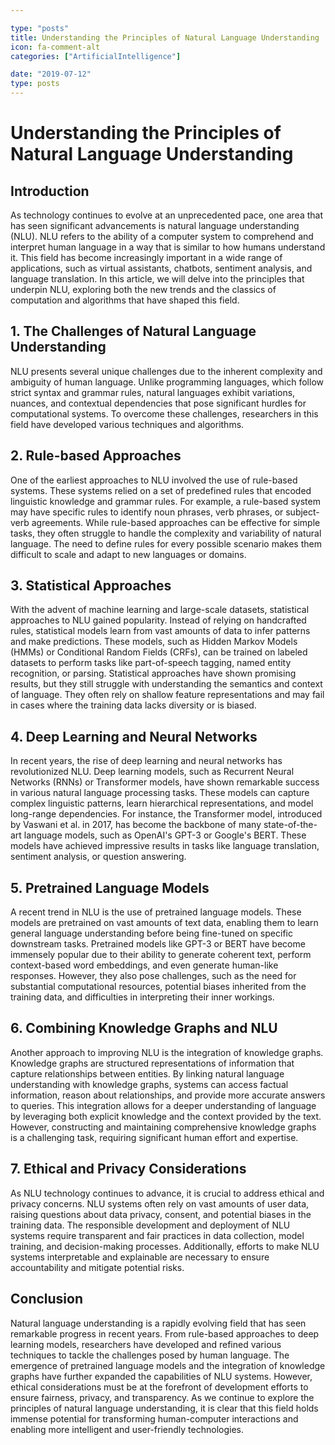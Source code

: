 ```yaml
---

type: "posts"
title: Understanding the Principles of Natural Language Understanding
icon: fa-comment-alt
categories: ["ArtificialIntelligence"]

date: "2019-07-12"
type: posts
---
```





# Understanding the Principles of Natural Language Understanding

## Introduction

As technology continues to evolve at an unprecedented pace, one area that has seen significant advancements is natural language understanding (NLU). NLU refers to the ability of a computer system to comprehend and interpret human language in a way that is similar to how humans understand it. This field has become increasingly important in a wide range of applications, such as virtual assistants, chatbots, sentiment analysis, and language translation. In this article, we will delve into the principles that underpin NLU, exploring both the new trends and the classics of computation and algorithms that have shaped this field.

## 1. The Challenges of Natural Language Understanding

NLU presents several unique challenges due to the inherent complexity and ambiguity of human language. Unlike programming languages, which follow strict syntax and grammar rules, natural languages exhibit variations, nuances, and contextual dependencies that pose significant hurdles for computational systems. To overcome these challenges, researchers in this field have developed various techniques and algorithms.

## 2. Rule-based Approaches

One of the earliest approaches to NLU involved the use of rule-based systems. These systems relied on a set of predefined rules that encoded linguistic knowledge and grammar rules. For example, a rule-based system may have specific rules to identify noun phrases, verb phrases, or subject-verb agreements. While rule-based approaches can be effective for simple tasks, they often struggle to handle the complexity and variability of natural language. The need to define rules for every possible scenario makes them difficult to scale and adapt to new languages or domains.

## 3. Statistical Approaches

With the advent of machine learning and large-scale datasets, statistical approaches to NLU gained popularity. Instead of relying on handcrafted rules, statistical models learn from vast amounts of data to infer patterns and make predictions. These models, such as Hidden Markov Models (HMMs) or Conditional Random Fields (CRFs), can be trained on labeled datasets to perform tasks like part-of-speech tagging, named entity recognition, or parsing. Statistical approaches have shown promising results, but they still struggle with understanding the semantics and context of language. They often rely on shallow feature representations and may fail in cases where the training data lacks diversity or is biased.

## 4. Deep Learning and Neural Networks

In recent years, the rise of deep learning and neural networks has revolutionized NLU. Deep learning models, such as Recurrent Neural Networks (RNNs) or Transformer models, have shown remarkable success in various natural language processing tasks. These models can capture complex linguistic patterns, learn hierarchical representations, and model long-range dependencies. For instance, the Transformer model, introduced by Vaswani et al. in 2017, has become the backbone of many state-of-the-art language models, such as OpenAI's GPT-3 or Google's BERT. These models have achieved impressive results in tasks like language translation, sentiment analysis, or question answering.

## 5. Pretrained Language Models

A recent trend in NLU is the use of pretrained language models. These models are pretrained on vast amounts of text data, enabling them to learn general language understanding before being fine-tuned on specific downstream tasks. Pretrained models like GPT-3 or BERT have become immensely popular due to their ability to generate coherent text, perform context-based word embeddings, and even generate human-like responses. However, they also pose challenges, such as the need for substantial computational resources, potential biases inherited from the training data, and difficulties in interpreting their inner workings.

## 6. Combining Knowledge Graphs and NLU

Another approach to improving NLU is the integration of knowledge graphs. Knowledge graphs are structured representations of information that capture relationships between entities. By linking natural language understanding with knowledge graphs, systems can access factual information, reason about relationships, and provide more accurate answers to queries. This integration allows for a deeper understanding of language by leveraging both explicit knowledge and the context provided by the text. However, constructing and maintaining comprehensive knowledge graphs is a challenging task, requiring significant human effort and expertise.

## 7. Ethical and Privacy Considerations

As NLU technology continues to advance, it is crucial to address ethical and privacy concerns. NLU systems often rely on vast amounts of user data, raising questions about data privacy, consent, and potential biases in the training data. The responsible development and deployment of NLU systems require transparent and fair practices in data collection, model training, and decision-making processes. Additionally, efforts to make NLU systems interpretable and explainable are necessary to ensure accountability and mitigate potential risks.

## Conclusion

Natural language understanding is a rapidly evolving field that has seen remarkable progress in recent years. From rule-based approaches to deep learning models, researchers have developed and refined various techniques to tackle the challenges posed by human language. The emergence of pretrained language models and the integration of knowledge graphs have further expanded the capabilities of NLU systems. However, ethical considerations must be at the forefront of development efforts to ensure fairness, privacy, and transparency. As we continue to explore the principles of natural language understanding, it is clear that this field holds immense potential for transforming human-computer interactions and enabling more intelligent and user-friendly technologies.
